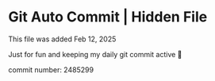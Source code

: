 # Git Auto Commit | Hidden File

This file was added Feb 12, 2025

Just for fun and keeping my daily git commit active 🤪

commit number: 2485299
